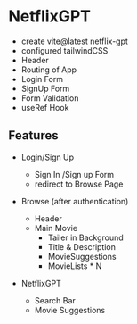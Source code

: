 # NetflixGPT

- create vite@latest netflix-gpt
- configured tailwindCSS
- Header
- Routing of App
- Login Form
- SignUp Form
- Form Validation
- useRef Hook


## Features
- Login/Sign Up 
    - Sign In /Sign up Form
    - redirect to Browse Page
    
- Browse (after authentication)
    - Header
    - Main Movie
        - Tailer in Background
        - Title & Description
        - MovieSuggestions
        - MovieLists * N
- NetflixGPT   
    - Search Bar
    - Movie Suggestions
